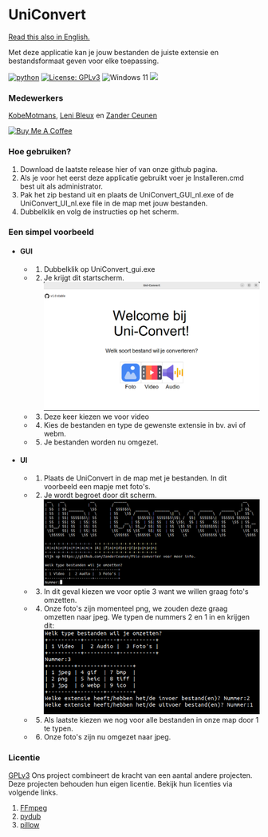 # UniConvert
<a href="README_en.md">Read this also in English.</a>

Met deze applicatie kan je jouw bestanden de juiste extensie en bestandsformaat geven voor elke toepassing.

[![python](https://img.shields.io/badge/Python-3.9-3776AB.svg?style=flat&logo=python&logoColor=white)](https://www.python.org)
[![License: GPLv3](https://img.shields.io/badge/License-GPLv3-blue.svg)](https://www.gnu.org/licenses/gpl-3.0)
![Windows 11](https://img.shields.io/badge/Windows%2011-%230079d5.svg?style=for-the-badge&logo=Windows%2011&logoColor=white)
<img src='https://img.shields.io/badge/PyCharm-000000.svg?&style=for-the-badge&logo=PyCharm&logoColor=white' />

### Medewerkers
<a href="https://github.com/KobeMotmans">KobeMotmans</a>,   <a href="https://github.com/LeniBleux">Leni Bleux</a> en <a href="https://github.com/ZanderCeunen">Zander Ceunen</a>

<a href="https://www.buymeacoffee.com/KobeMotmans" target="_blank"><img src="https://cdn.buymeacoffee.com/buttons/default-orange.png" alt="Buy Me A Coffee" height="25" width="120"></a>
### Hoe gebruiken?
1. Download de laatste release hier of van onze github pagina.
2. Als je voor het eerst deze applicatie gebruikt voer je Installeren.cmd best uit als administrator.
3. Pak het zip bestand uit en plaats de UniConvert_GUI_nl.exe of de UniConvert_UI_nl.exe file in de map met jouw bestanden.
4. Dubbelklik en volg de instructies op het scherm.

### Een simpel voorbeeld
- #### GUI
  - 1. Dubbelklik op UniConvert_gui.exe 
  - 2. Je krijgt dit startscherm. ![Welkoms scherm](https://github.com/ZanderCeunen/UniConvert/blob/main/Cli/Images/Welkom_gui.png)
  - 3. Deze keer kiezen we voor video 
  - 4. Kies de bestanden en type de gewenste extensie in bv. avi of webm.
  - 5. Je bestanden worden nu omgezet.
- #### UI
  - 1. Plaats de UniConvert in de map met je bestanden. In dit voorbeeld een mapje met foto's. 
  - 2. Je wordt begroet door dit scherm. ![Welkoms scherm](https://github.com/ZanderCeunen/UniConvert/blob/main/Cli/Images/Welkom.png)
  - 3. In dit geval kiezen we voor optie 3 want we willen graag foto's omzetten.
  - 4. Onze foto's zijn momenteel png, we zouden deze graag omzetten naar jpeg. We typen de nummers 2 en 1 in en krijgen dit: ![Resultaat](https://github.com/ZanderCeunen/UniConvert/blob/main/Cli/Images/resultaat.png)
  - 5. Als laatste kiezen we nog voor alle bestanden in onze map door 1 te typen. 
  - 6. Onze foto's zijn nu omgezet naar jpeg.

### Licentie
<a href="https://www.gnu.org/licenses/gpl-3.0.nl.html">GPLv3</a>
Ons project combineert de kracht van een aantal andere projecten. Deze projecten behouden hun eigen licentie. Bekijk hun licenties via volgende links.
1. [FFmpeg](https://ffmpeg.org/legal.html)
2. [pydub](https://github.com/jiaaro/pydub) 
3. [pillow](https://github.com/python-pillow/Pillow)
